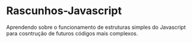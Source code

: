 # Rascunhos-Javascript
Aprendendo sobre o funcionamento de estruturas simples do Javascript para cosntrução de futuros códigos mais complexos.
